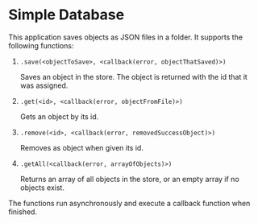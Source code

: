 # Simple Database

This application saves objects as JSON files in a folder.  It supports the following functions:

1. `.save(<objectToSave>, <callback(error, objectThatSaved)>)`

    Saves an object in the store.  The object is returned with the id that it was assigned.

1. `.get(<id>, <callback(error, objectFromFile)>)`

    Gets an object by its id.

1. `.remove(<id>, <callback(error, removedSuccessObject)>)`

    Removes as object when given its id.

1. `.getAll(<callback(error, arrayOfObjects)>)`

    Returns an array of all objects in the store, or an empty array if no objects exist.

The functions run asynchronously and execute a callback function when finished. 
